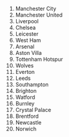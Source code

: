 1. Manchester City
2. Manchester United
3. Liverpool
4. Chelsea
5. Leicester
6. West Ham
7. Arsenal
8. Aston Villa
9. Tottenham Hotspur
10. Wolves
11. Everton
12. Leeds
13. Southampton
14. Brighton
15. Watford
16. Burnley
17. Crystal Palace
18. Brentford
19. Newcastle
20. Norwich
